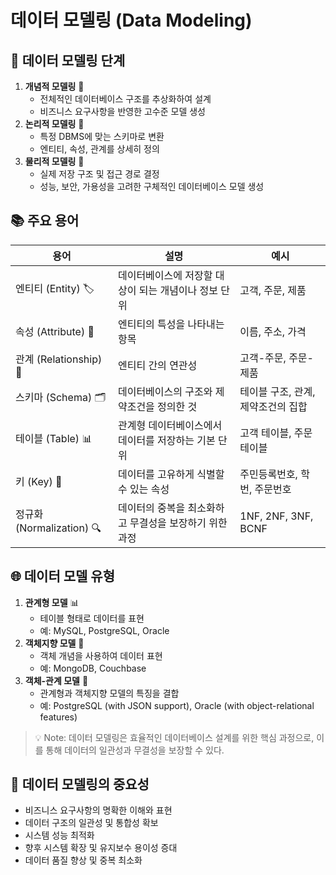 # 데이터 모델링 (Data Modeling)
## 🔄 데이터 모델링 단계

1. **개념적 모델링** 🧠
    - 전체적인 데이터베이스 구조를 추상화하여 설계
    - 비즈니스 요구사항을 반영한 고수준 모델 생성
2. **논리적 모델링** 📐
    - 특정 DBMS에 맞는 스키마로 변환
    - 엔티티, 속성, 관계를 상세히 정의
3. **물리적 모델링** 💾
    - 실제 저장 구조 및 접근 경로 결정
    - 성능, 보안, 가용성을 고려한 구체적인 데이터베이스 모델 생성

## 📚 주요 용어

| 용어 | 설명 | 예시 |
| --- | --- | --- |
| 엔티티 (Entity) 🏷️ | 데이터베이스에 저장할 대상이 되는 개념이나 정보 단위 | 고객, 주문, 제품 |
| 속성 (Attribute) 📝 | 엔티티의 특성을 나타내는 항목 | 이름, 주소, 가격 |
| 관계 (Relationship) 🔗 | 엔티티 간의 연관성 | 고객-주문, 주문-제품 |
| 스키마 (Schema) 🗂️ | 데이터베이스의 구조와 제약조건을 정의한 것 | 테이블 구조, 관계, 제약조건의 집합 |
| 테이블 (Table) 📊 | 관계형 데이터베이스에서 데이터를 저장하는 기본 단위 | 고객 테이블, 주문 테이블 |
| 키 (Key) 🔑 | 데이터를 고유하게 식별할 수 있는 속성 | 주민등록번호, 학번, 주문번호 |
| 정규화 (Normalization) 🔍 | 데이터의 중복을 최소화하고 무결성을 보장하기 위한 과정 | 1NF, 2NF, 3NF, BCNF |

## 🌐 데이터 모델 유형

1. **관계형 모델** 📊
    - 테이블 형태로 데이터를 표현
    - 예: MySQL, PostgreSQL, Oracle
2. **객체지향 모델** 🧩
    - 객체 개념을 사용하여 데이터 표현
    - 예: MongoDB, Couchbase
3. **객체-관계 모델** 🔄
    - 관계형과 객체지향 모델의 특징을 결합
    - 예: PostgreSQL (with JSON support), Oracle (with object-relational features)

> 💡 Note: 데이터 모델링은 효율적인 데이터베이스 설계를 위한 핵심 과정으로, 이를 통해 데이터의 일관성과 무결성을 보장할 수 있다.
>

## 🎯 데이터 모델링의 중요성

- 비즈니스 요구사항의 명확한 이해와 표현
- 데이터 구조의 일관성 및 통합성 확보
- 시스템 성능 최적화
- 향후 시스템 확장 및 유지보수 용이성 증대
- 데이터 품질 향상 및 중복 최소화